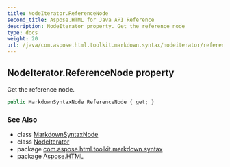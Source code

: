 ```yaml
---
title: NodeIterator.ReferenceNode
second_title: Aspose.HTML for Java API Reference
description: NodeIterator property. Get the reference node
type: docs
weight: 20
url: /java/com.aspose.html.toolkit.markdown.syntax/nodeiterator/referencenode/
---
```

## NodeIterator.ReferenceNode property

Get the reference node.

```java
public MarkdownSyntaxNode ReferenceNode { get; }
```

### See Also

* class [MarkdownSyntaxNode](../../markdownsyntaxnode/)
* class [NodeIterator](../)
* package [com.aspose.html.toolkit.markdown.syntax](../../../com.aspose.html.toolkit.markdown.syntax/)
* package [Aspose.HTML](../../../)
